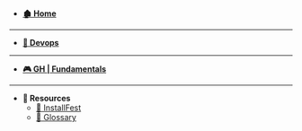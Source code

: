 - **[🏚 Home](_home.md)**
---
- **[🤖 Devops](/courses/devops/_home.md)**
---
- **[🎮 GH | Fundamentals](./classes/gameheads/_home.md)**
---
- **🧰 Resources**
    - [🔌 InstallFest](/resources/installFest.md)
    - [📗 Glossary](/resources/glossary.md)